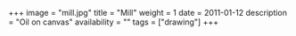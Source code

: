 +++
image = "mill.jpg"
title = "Mill"
weight = 1
date = 2011-01-12
description = "Oil on canvas"
availability = ""
tags = ["drawing"]
+++
